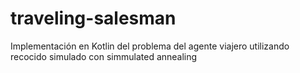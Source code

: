 # traveling-salesman
Implementación en Kotlin del problema del agente viajero utilizando recocido simulado con simmulated annealing

